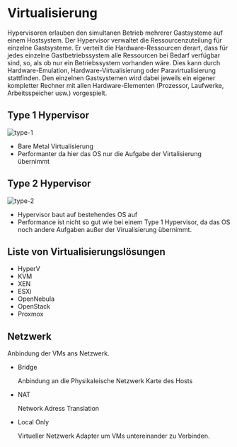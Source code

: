 # Virtualisierung

Hypervisoren erlauben den simultanen Betrieb mehrerer Gastsysteme auf einem Hostsystem. Der Hypervisor verwaltet die Ressourcenzuteilung für einzelne Gastsysteme. Er verteilt die Hardware-Ressourcen derart, dass für jedes einzelne Gastbetriebssystem alle Ressourcen bei Bedarf verfügbar sind, so, als ob nur ein Betriebssystem vorhanden wäre. Dies kann durch Hardware-Emulation, Hardware-Virtualisierung oder Paravirtualisierung stattfinden. Den einzelnen Gastsystemen wird dabei jeweils ein eigener kompletter Rechner mit allen Hardware-Elementen (Prozessor, Laufwerke, Arbeitsspeicher usw.) vorgespielt.

## Type 1 Hypervisor
![type-1](https://upload.wikimedia.org/wikipedia/commons/5/53/VMM-Type1.JPG)

+ Bare Metal Virtualisierung
+ Performanter da hier das OS nur die Aufgabe der Virtalisierung übernimmt

## Type 2 Hypervisor
![type-2](https://upload.wikimedia.org/wikipedia/commons/1/1a/VMM-Type2.JPG)

+ Hypervisor baut auf bestehendes OS auf
+ Performance ist nicht so gut wie bei einem Type 1 Hypervisor, da das OS noch andere Aufgaben außer der Virualisierung übernimmt.

## Liste von Virtualisierungslösungen
+ HyperV
+ KVM
+ XEN
+ ESXi
+ OpenNebula
+ OpenStack
+ Proxmox

## Netzwerk

Anbindung der VMs ans Netzwerk.

+ Bridge

    Anbindung an die Physikaleische Netzwerk Karte des Hosts

+ NAT

    Network Adress Translation

+ Local Only

    Virtueller Netzwerk Adapter um VMs untereinander zu Verbinden.